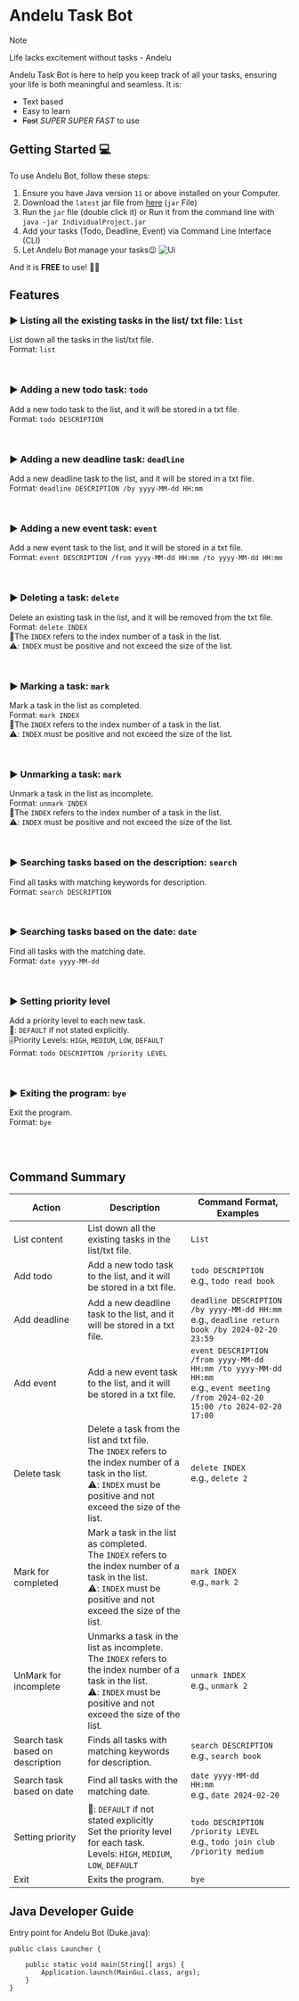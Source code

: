 # Andelu Task Bot
> [!NOTE]
> Life lacks excitement without tasks - Andelu

Andelu Task Bot is here to help you keep track of all your tasks, ensuring your life is both meaningful and seamless.
It is:

- Text based
- Easy to learn 
- ~~Fast~~ _SUPER SUPER FAST_ to use

## Getting Started 💻

To use  Andelu Bot, follow these steps:

1. Ensure you have Java version `11` or above installed on your Computer.
2. Download the `latest` jar file from [here](https://github.com/AndrewOng2066/ip/releases/tag/A-Jar) (`jar` File)
3. Run the `jar` file (double click it) or Run it from the command line with `java -jar IndividualProject.jar`
4. Add your tasks (Todo, Deadline, Event) via Command Line Interface (CLI)
5. Let Andelu Bot manage your tasks😉
![Ui](https://github.com/AndrewOng2066/ip/assets/156929179/5edfabda-b64a-4fe0-8328-510581945530)

And it is **FREE** to use! 🚫💵

## Features

### ▶️ Listing all the existing tasks in the list/ txt file: `list`
List down all the tasks in the list/txt file. <br>
Format: `list`<br>

<br>

### ▶️ Adding a new todo task: `todo`
Add a new todo task to the list, and it will be stored in a txt file.<br>
Format: `todo DESCRIPTION`<br>

<br>

### ▶️ Adding a new deadline task: `deadline`
Add a new deadline task to the list, and it will be stored in a txt file.<br>
Format: `deadline DESCRIPTION /by yyyy-MM-dd HH:mm`<br>

<br>

### ▶️ Adding a new event task: `event`
Add a new event task to the list, and it will be stored in a txt file.<br>
Format: `event DESCRIPTION /from yyyy-MM-dd HH:mm /to yyyy-MM-dd HH:mm`<br>

<br>

### ▶️ Deleting a task: `delete`
Delete an existing task in the list, and it will be removed from the txt file.<br>
Format: `delete INDEX`<br>
📝The `INDEX` refers to the index number of a task in the list.<br> 
⚠️: `INDEX` must be positive and not exceed the size of the list.

<br>

### ▶️ Marking a task: `mark`
Mark a task in the list as completed. <br>
Format: `mark INDEX`<br>
📝The `INDEX` refers to the index number of a task in the list. <br>
⚠️: `INDEX` must be positive and not exceed the size of the list.<br>

<br>

### ▶️ Unmarking a task: `mark`
Unmark a task in the list as incomplete. <br>
Format: `unmark INDEX`<br>
📝The `INDEX` refers to the index number of a task in the list. <br>
⚠️: `INDEX` must be positive and not exceed the size of the list.<br>

<br>

### ▶️ Searching tasks based on the description: `search`
Find all tasks with matching keywords for description. <br>
Format: `search DESCRIPTION`<br>

<br>

### ▶️ Searching tasks based on the date: `date`
Find all tasks with the matching date. <br>
Format: `date yyyy-MM-dd`<br>

<br>

### ▶️ Setting priority level
Add a priority level to each new task.<br>
📝: `DEFAULT` if not stated explicitly.<br>
🎚️Priority Levels: `HIGH`, `MEDIUM`, `LOW`, `DEFAULT`<br>
Format: `todo DESCRIPTION /priority LEVEL`<br>

<br>

### ▶️ Exiting the program: `bye`
Exit the program.<br>
Format: `bye`<br>

<br>
<br>

## Command Summary
| Action | Description | Command Format, Examples |
| --- | --- | --- | 
| List content | List down all the existing tasks in the list/txt file. | `List` |
| Add todo | Add a new todo task to the list, and it will be stored in a txt file. | `todo DESCRIPTION` <br>e.g., `todo read book` |
| Add deadline | Add a new deadline task to the list, and it will be stored in a txt file. | `deadline DESCRIPTION /by yyyy-MM-dd HH:mm` <br>e.g., `deadline return book /by 2024-02-20 23:59` | 
| Add event | Add a new event task to the list, and it will be stored in a txt file. | `event DESCRIPTION /from yyyy-MM-dd HH:mm /to yyyy-MM-dd HH:mm` <br>e.g., `event meeting /from 2024-02-20 15:00 /to 2024-02-20 17:00` |
| Delete task | Delete a task from the list and txt file. <br>The `INDEX` refers to the index number of a task in the list. <br>⚠️: `INDEX` must be positive and not exceed the size of the list. | `delete INDEX` <br>e.g., `delete 2` |
| Mark for completed | Mark a task in the list as completed. <br>The `INDEX` refers to the index number of a task in the list. <br>⚠️: `INDEX` must be positive and not exceed the size of the list. | `mark INDEX` <br>e.g., `mark 2` |
| UnMark for incomplete | Unmarks a task in the list as incomplete.<br>The `INDEX` refers to the index number of a task in the list.  <br> ⚠️: `INDEX` must be positive and not exceed the size of the list. | `unmark INDEX` <br>e.g., `unmark 2` |
| Search task based on description | Finds all tasks with matching keywords for description. | `search DESCRIPTION` <br>e.g., `search book` |
| Search task based on date | Find all tasks with the matching date. | `date yyyy-MM-dd HH:mm` <br>e.g., `date 2024-02-20` |
| Setting priority | 📝: `DEFAULT` if not stated explicitly <br> Set the priority level for each task. <br> Levels: `HIGH`, `MEDIUM`, `LOW`, `DEFAULT` | `todo DESCRIPTION /priority LEVEL` <br>e.g., `todo join club /priority medium` |
| Exit | Exits the program. | `bye` |


## Java Developer Guide
Entry point for Andelu Bot (Duke.java):
```
public class Launcher {

    public static void main(String[] args) {
        Application.launch(MainGui.class, args);
    }
}
```
